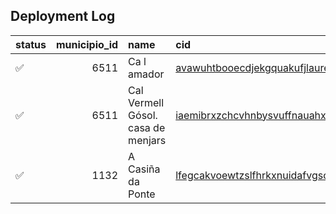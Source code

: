 ## Deployment Log

| status   |   municipio_id | name                               | cid                                                                                              | place_id                    |
|:---------|---------------:|:-----------------------------------|:-------------------------------------------------------------------------------------------------|:----------------------------|
| ✅        |           6511 | Ca l amador                        | [avawuhtbooecdjekgquakufjlaurea](https://avawuhtbooecdjekgquakufjlaurea-qd4vhbvyra-ew.a.run.app) | ChIJjaycTgCXpRIRwGuVZIeYxBc |
| ✅        |           6511 | Cal Vermell Gósol. casa de menjars | [iaemibrxzchcvhnbysvuffnauahxkt](https://iaemibrxzchcvhnbysvuffnauahxkt-qd4vhbvyra-ew.a.run.app) | ChIJnwMWeyyXpRIRKaWzLSjuVtw |
| ✅        |           1132 | A Casiña da Ponte                  | [lfegcakvoewtzslfhrkxnuidafvgso](https://lfegcakvoewtzslfhrkxnuidafvgso-qd4vhbvyra-ew.a.run.app) | ChIJ4XXCdAC_MQ0RwsLf9Za9Rjc |
